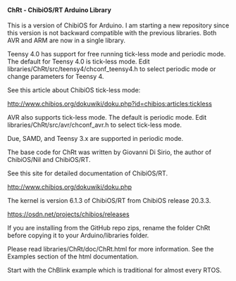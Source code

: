 #### ChRt - ChibiOS/RT Arduino Library

This is a version of ChibiOS for Arduino.
I am starting a new repository since this version is not backward
compatible with the previous libraries. Both AVR and ARM are now in
a single library.

Teensy 4.0 has support for free running tick-less mode and periodic mode.
The default for Teensy 4.0 is tick-less mode. Edit 
libraries/ChRt/src/teensy4/chconf_teensy4.h to select periodic mode
or change parameters for Teensy 4.

See this article about ChibiOS tick-less mode:

http://www.chibios.org/dokuwiki/doku.php?id=chibios:articles:tickless

AVR also supports tick-less mode.  The default is periodic mode.  Edit
libraries/ChRt/src/avr/chconf_avr.h to select tick-less mode.


Due, SAMD, and Teensy 3.x are supported in periodic mode.

The base code for ChRt was written by Giovanni Di Sirio, the author
of ChibiOS/Nil and ChibiOS/RT.

See this site for detailed documentation of ChibiOS/RT.

http://www.chibios.org/dokuwiki/doku.php

The kernel is version 6.1.3 of ChibiOS/RT from ChibiOS release 20.3.3.

https://osdn.net/projects/chibios/releases

If you are installing from the GitHub repo zips, rename the folder ChRt
before copying it to your Arduino/libraries folder.

Please read libraries/ChRt/doc/ChRt.html for more information.  See the 
Examples section of the html documentation.

Start with the ChBlink example which is traditional for almost every RTOS.

